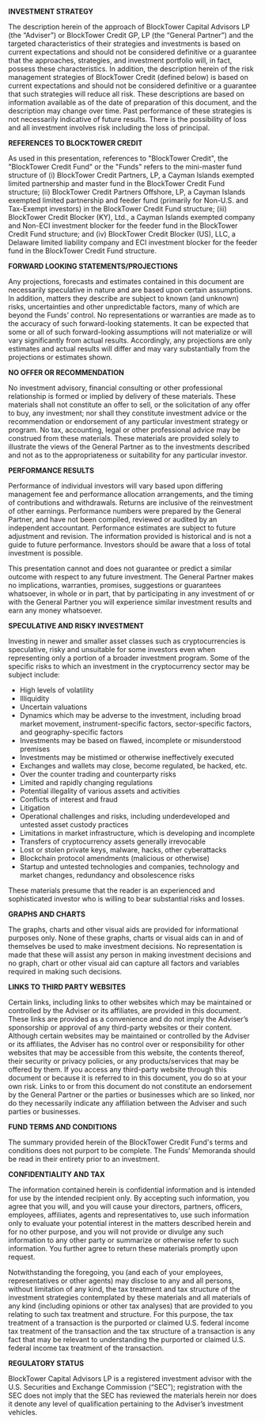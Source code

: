 **INVESTMENT STRATEGY**

The description herein of the approach of BlockTower Capital Advisors LP (the “Adviser”) or BlockTower Credit GP, LP (the “General Partner”) and the targeted characteristics of their strategies and investments is based on current expectations and should not be considered definitive or a guarantee that the approaches, strategies, and investment portfolio will, in fact, possess these characteristics. In addition, the description herein of the risk management strategies of BlockTower Credit (defined below) is based on current expectations and should not be considered definitive or a guarantee that such strategies will reduce all risk. These descriptions are based on information available as of the date of preparation of this document, and the description may change over time. Past performance of these strategies is not necessarily indicative of future results. There is the possibility of loss and all investment involves risk including the loss of principal.

**REFERENCES TO BLOCKTOWER CREDIT**

As used in this presentation, references to "BlockTower Credit", the "BlockTower Credit Fund" or the "Funds" refers to the mini-master fund structure of (i) BlockTower Credit Partners, LP, a Cayman Islands exempted limited partnership and master fund in the BlockTower Credit Fund structure; (ii) BlockTower Credit Partners Offshore, LP, a Cayman Islands exempted limited partnership and feeder fund (primarily for Non-U.S. and Tax-Exempt investors) in the BlockTower Credit Fund structure; (iii) BlockTower Credit Blocker (KY), Ltd., a Cayman Islands exempted company and Non-ECI investment blocker for the feeder fund in the BlockTower Credit Fund structure; and (iv) BlockTower Credit Blocker (US), LLC, a Delaware limited liability company and ECI investment blocker for the feeder fund in the BlockTower Credit Fund structure.

**FORWARD LOOKING STATEMENTS/PROJECTIONS**

Any projections, forecasts and estimates contained in this document are necessarily speculative in nature and are based upon certain assumptions. In addition, matters they describe are subject to known (and unknown) risks, uncertainties and other unpredictable factors, many of which are beyond the Funds’ control. No representations or warranties are made as to the accuracy of such forward-looking statements. It can be expected that some or all of such forward-looking assumptions will not materialize or will vary significantly from actual results. Accordingly, any projections are only estimates and actual results will differ and may vary substantially from the projections or estimates shown.

**NO OFFER OR RECOMMENDATION**

No investment advisory, financial consulting or other professional relationship is formed or implied by delivery of these materials.
These materials shall not constitute an offer to sell, or the solicitation of any offer to buy, any investment; nor shall they constitute investment advice or the recommendation or endorsement of any particular investment strategy or program.  No tax, accounting, legal or other professional advice may be construed from these materials.  These materials are provided solely to illustrate the views of the General Partner as to the investments described and not as to the appropriateness or suitability for any particular investor.

**PERFORMANCE RESULTS**
 
Performance of individual investors will vary based upon differing management fee and performance allocation arrangements, and the timing of contributions and withdrawals. Returns are inclusive of the reinvestment of other earnings. Performance numbers were prepared by the General Partner, and have not been compiled, reviewed or audited by an independent accountant. Performance estimates are subject to future adjustment and revision. The information provided is historical and is not a guide to future performance. Investors should be aware that a loss of total investment is possible.
 
This presentation cannot and does not guarantee or predict a similar outcome with respect to any future investment. The General Partner makes no implications, warranties, promises, suggestions or guarantees whatsoever, in whole or in part, that by participating in any investment of or with the General Partner you will experience similar investment results and earn any money whatsoever.

**SPECULATIVE AND RISKY INVESTMENT**

Investing in newer and smaller asset classes such as cryptocurrencies is speculative, risky and unsuitable for some investors even when representing only a portion of a broader investment program.  Some of the specific risks to which an investment in the cryptocurrency sector may be subject include:
* High levels of volatility
* Illiquidity
* Uncertain valuations
* Dynamics which may be adverse to the investment, including broad market movement, instrument-specific factors, sector-specific factors, and geography-specific factors
* Investments may be based on flawed, incomplete or misunderstood premises
* Investments may be mistimed or otherwise ineffectively executed
* Exchanges and wallets may close, become regulated, be hacked, etc.
* Over the counter trading and counterparty risks
* Limited and rapidly changing regulations
* Potential illegality of various assets and activities
* Conflicts of interest and fraud
* Litigation 
* Operational challenges and risks, including underdeveloped and untested asset custody practices
* Limitations in market infrastructure, which is developing and incomplete
* Transfers of cryptocurrency assets generally irrevocable
* Lost or stolen private keys, malware, hacks, other cyberattacks
* Blockchain protocol amendments (malicious or otherwise)
* Startup and untested technologies and companies, technology and market changes, redundancy and obsolescence risks

These materials presume that the reader is an experienced and sophisticated investor who is willing to bear substantial risks and losses.

**GRAPHS AND CHARTS**

The graphs, charts and other visual aids are provided for informational purposes only. None of these graphs, charts or visual aids can in and of themselves be used to make investment decisions. No representation is made that these will assist any person in making investment decisions and no graph, chart or other visual aid can capture all factors and variables required in making such decisions.

**LINKS TO THIRD PARTY WEBSITES**

Certain links, including links to other websites which may be maintained or controlled by the Adviser or its affiliates, are provided in this document. These links are provided as a convenience and do not imply the Adviser’s sponsorship or approval of any third-party websites or their content. Although certain websites may be maintained or controlled by the Adviser or its affiliates, the Adviser has no control over or responsibility for other websites that may be accessible from this website, the contents thereof, their security or privacy policies, or any products/services that may be offered by them. If you access any third-party website through this document or because it is referred to in this document, you do so at your own risk. Links to or from this document do not constitute an endorsement by the General Partner or the parties or businesses which are so linked, nor do they necessarily indicate any affiliation between the Adviser and such parties or businesses.

**FUND TERMS AND CONDITIONS**

The summary provided herein of the BlockTower Credit Fund's terms and conditions does not purport to be complete. The Funds’ Memoranda should be read in their entirety prior to an investment.

**CONFIDENTIALITY AND TAX**

The information contained herein is confidential information and is intended for use by the intended recipient only.  By accepting such information, you agree that you will, and you will cause your directors, partners, officers, employees, affiliates, agents and representatives to, use such information only to evaluate your potential interest in the matters described herein and for no other purpose, and you will not provide or divulge any such information to any other party or summarize or otherwise refer to such information.  You further agree to return these materials promptly upon request. 

Notwithstanding the foregoing, you (and each of your employees, representatives or other agents) may disclose to any and all persons, without limitation of any kind, the tax treatment and tax structure of the investment strategies contemplated by these materials and all materials of any kind (including opinions or other tax analyses) that are provided to you relating to such tax treatment and structure.  For this purpose, the tax treatment of a transaction is the purported or claimed U.S. federal income tax treatment of the transaction and the tax structure of a transaction is any fact that may be relevant to understanding the purported or claimed U.S. federal income tax treatment of the transaction.

**REGULATORY STATUS**

BlockTower Capital Advisors LP is a registered investment advisor with the U.S. Securities and Exchange Commission (“SEC”); registration with the SEC does not imply that the SEC has reviewed the materials herein nor does it denote any level of qualification pertaining to the Adviser’s investment vehicles.

